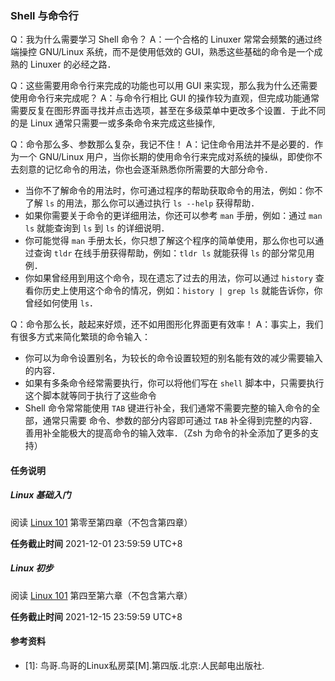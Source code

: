 ### Shell 与命令行

Q：我为什么需要学习 Shell 命令？
A：一个合格的 Linuxer 常常会频繁的通过终端操控 GNU/Linux 系统，而不是使用低效的 GUI，熟悉这些基础的命令是一个成熟的 Linuxer 的必经之路．

Q：这些需要用命令行来完成的功能也可以用 GUI 来实现，那么我为什么还需要使用命令行来完成呢？
A：与命令行相比 GUI 的操作较为直观，但完成功能通常需要反复在图形界面寻找并点击选项，甚至在多级菜单中更改多个设置．于此不同的是 Linux 通常只需要一或多条命令来完成这些操作,

Q：命令那么多、参数那么复杂，我记不住！
A：记住命令用法并不是必要的．作为一个 GNU/Linux 用户，当你长期的使用命令行来完成对系统的操纵，即使你不去刻意的记忆命令的用法，你也会逐渐熟悉你所需要的大部分命令．
- 当你不了解命令的用法时，你可通过程序的帮助获取命令的用法，例如：你不了解 `ls` 的用法，那么你可以通过执行 `ls --help` 获得帮助．
- 如果你需要关于命令的更详细用法，你还可以参考 `man` 手册，例如：通过 `man ls` 就能查询到 `ls` 到 `ls` 的详细说明．
- 你可能觉得 `man` 手册太长，你只想了解这个程序的简单使用，那么你也可以通过查询 `tldr` 在线手册获得帮助，例如：`tldr ls` 就能获得 `ls` 的部分常见用例．
- 你如果曾经用到用这个命令，现在遗忘了过去的用法，你可以通过 `history` 查看你历史上使用这个命令的情况，例如：`history | grep ls` 就能告诉你，你曾经如何使用 `ls`．

Q：命令那么长，敲起来好烦，还不如用图形化界面更有效率！
A：事实上，我们有很多方式来简化繁琐的命令输入：
- 你可以为命令设置别名，为较长的命令设置较短的别名能有效的减少需要输入的内容．
- 如果有多条命令经常需要执行，你可以将他们写在 `shell` 脚本中，只需要执行这个脚本就等同于执行了这些命令
- Shell 命令常常能使用 `TAB` 键进行补全，我们通常不需要完整的输入命令的全部，通常只需要 命令、参数的部分内容即可通过 `TAB` 补全得到完整的内容．善用补全能极大的提高命令的输入效率．（Zsh 为命令的补全添加了更多的支持）

#### 任务说明

##### Linux 基础入门

阅读 [Linux 101](https://101.lug.ustc.edu.cn/) 第零至第四章（不包含第四章）

**任务截止时间**
2021-12-01 23:59:59 UTC+8

##### Linux 初步

阅读 [Linux 101](https://101.lug.ustc.edu.cn/) 第四至第六章（不包含第六章）

**任务截止时间**
2021-12-15 23:59:59 UTC+8

#### 参考资料
- \[1\]: 鸟哥.鸟哥的Linux私房菜\[M\].第四版.北京:人民邮电出版社.

